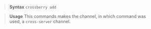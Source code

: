 > **Syntax**
`crossberry add`

> **Usage**
This commands makes the channel, in which command was used, a `cross-server` channel.
